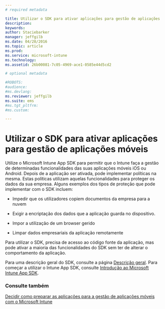 ```yaml
---
# required metadata

title: Utilizar o SDK para ativar aplicações para gestão de aplicações móveis | Microsoft Intune
description:
keywords:
author: Staciebarker
manager: jeffgilb
ms.date: 04/28/2016
ms.topic: article
ms.prod:
ms.service: microsoft-intune
ms.technology:
ms.assetid: 26b00081-7c05-4969-ace1-0585e44d5cd2

# optional metadata

#ROBOTS:
#audience:
#ms.devlang:
ms.reviewer: jeffgilb
ms.suite: ems
#ms.tgt_pltfrm:
#ms.custom:

---
```


# Utilizar o SDK para ativar aplicações para gestão de aplicações móveis
Utilize o Microsoft Intune App SDK para permitir que o Intune faça a gestão de determinadas funcionalidades das suas aplicações móveis iOS ou Android. Depois de a aplicação ser ativada, pode implementar políticas na mesma. Estas políticas utilizam aquelas funcionalidades para proteger os dados da sua empresa. Alguns exemplos dos tipos de proteção que pode implementar com o SDK incluem:

-   Impedir que os utilizadores copiem documentos da empresa para a nuvem

-   Exigir a encriptação dos dados que a aplicação guarda no dispositivo.

-   Impor a utilização de um browser gerido

-   Limpar dados empresariais da aplicação remotamente

Para utilizar o SDK, precisa de acesso ao código fonte da aplicação, mas pode ativar a maioria das funcionalidades do SDK sem ter de alterar o comportamento da aplicação.

Para uma descrição geral do SDK, consulte a página [Descrição geral](/intune/develop/intune-app-sdk). Para começar a utilizar o Intune App SDK, consulte [Introdução ao Microsoft Intune App SDK](/intune/develop/intune-app-sdk-get-started).

### Consulte também
[Decidir como preparar as aplicações para a gestão de aplicações móveis com o Microsoft Intune](decide-how-to-prepare-apps-for-mobile-application-management-with-microsoft-intune.md)



<!--HONumber=May16_HO2-->


